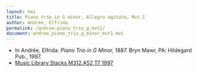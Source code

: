 ```yaml
---
layout: mei
title: Piano trio in G minor, Allegro agitato, Mvt.1
author: Andrée, Elfrida
permalink: /andree-piano_trio_g_mvt1/
document: andree_piano_trio_g_minor_mvt1.mei
---
```


- In Andrée, Elfrida. *Piano Trio in G Minor, 1887.* Bryn Mawr, PA: Hildegard Pub., 1997.
- <a href="https://tufts-primo.hosted.exlibrisgroup.com/permalink/f/bnf7qa/01TUN_ALMA2193046080003851" target="_blank">Music Library Stacks M312.A52 T7 1997   </a>
